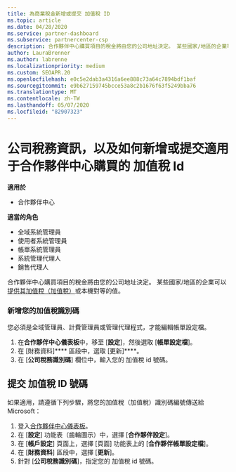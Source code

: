 ```yaml
---
title: 為商業稅金新增或提交 加值稅 ID
ms.topic: article
ms.date: 04/28/2020
ms.service: partner-dashboard
ms.subservice: partnercenter-csp
description: 合作夥伴中心購買項目的稅金將由您的公司地址決定。 某些國家/地區的企業可以提供他們的加值稅 (VAT) 編號或當地的對等項目。
author: LauraBrenner
ms.author: labrenne
ms.localizationpriority: medium
ms.custom: SEOAPR.20
ms.openlocfilehash: e0c5e2dab3a4316a6ee888c73a64c7894bdf1baf
ms.sourcegitcommit: e9b627159745bcce53a8c2b1676f63f5249bba76
ms.translationtype: MT
ms.contentlocale: zh-TW
ms.lasthandoff: 05/07/2020
ms.locfileid: "82907323"
---
```

# <a name="company-tax-information-and-how-to-add-or-submit-vat-ids-for-partner-center-purchases"></a>公司稅務資訊，以及如何新增或提交適用于合作夥伴中心購買的 加值稅 Id

**適用於**

- 合作夥伴中心

**適當的角色**
-   全域系統管理員
-   使用者系統管理員
-   帳單系統管理員
-   系統管理代理人
-   銷售代理人

合作夥伴中心購買項目的稅金將由您的公司地址決定。 某些國家/地區的企業可以[提供其加值稅（加值稅）](#submit-vat-id-number)或本機對等的值。

### <a name="add-your-vat-id"></a>新增您的加值稅識別碼

您必須是全域管理員、計費管理員或管理代理程式，才能編輯帳單設定檔。

1.  在**合作夥伴中心儀表板**中，移至 [**設定**]，然後選取 [**帳單設定檔**]。
2.  在 \[財務資料\]**** 區段中，選取 \[更新\]****。
3.  在 [**公司稅務識別碼**] 欄位中，輸入您的 加值稅 id 號碼。

## <a name="submit-vat-id-number"></a>提交 加值稅 ID 號碼

如果適用，請遵循下列步驟，將您的加值稅（加值稅）識別碼編號傳送給 Microsoft：

1. 登入[合作夥伴中心儀表板](https://partner.microsoft.com/dashboard/)。
2. 在 [**設定**] 功能表（齒輪圖示）中，選擇 [**合作夥伴設定**]。
3. 在 [**帳戶設定**] 頁面上，選擇 [頁面] 功能表上的 [**合作夥伴帳單設定檔**]。
4. 在 [**財務資料**] 區段中，選擇 [**更新**]。
5. 針對 [**公司稅務識別碼**]，指定您的 加值稅 id 號碼。
